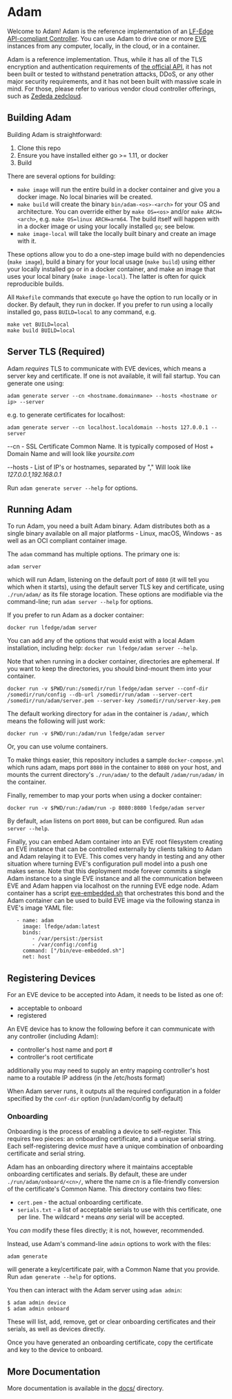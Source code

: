 # Adam

Welcome to Adam! Adam is the reference implementation of an [LF-Edge](https://www.lfedge.org) [API-compliant Controller](https://github.com/lf-edge/eve/blob/master/api/API.md). You can use Adam to drive one or more [EVE](https://www.lfedge.org/projects/eve/) instances from any computer, locally, in the cloud, or in a container.

Adam is a reference implementation. Thus, while it has all of the TLS encryption and authentication requirements of [the official API](https://github.com/lf-edge/eve/blob/master/api/API.md), it has not been built or tested to withstand penetration attacks, DDoS, or any other major security requirements, and it has not been built with massive scale in mind. For those, please refer to various vendor cloud controller offerings, such as [Zededa zedcloud](https://www.zededa.com/technology/).


## Building Adam

Building Adam is straightforward:

1. Clone this repo
2. Ensure you have installed either go >= 1.11, or docker
3. Build

There are several options for building:

* `make image` will run the entire build in a docker container and give you a docker image. No local binaries will be created.
* `make build` will create the binary `bin/adam-<os>-<arch>` for your OS and architecture. You can override either by `make OS=<os>` and/or `make ARCH=<arch>`, e.g. `make OS=linux ARCH=arm64`. The build itself will happen with in a docker image or using your locally installed `go`; see below.
* `make image-local` will take the locally built binary and create an image with it.

These options allow you to do a one-step image build with no dependencies (`make image`), build a binary for your local usage (`make build`) using either your locally installed go or in a docker container, and make an image that uses your local binary (`make image-local`). The latter is often for quick reproducible builds.

All `Makefile` commands that execute `go` have the option to run locally or in docker. By default, they run in docker. If you prefer to run using a locally installed go, pass `BUILD=local` to any command, e.g.

```
make vet BUILD=local
make build BUILD=local
```

## Server TLS (Required)

Adam _requires_ TLS to communicate with EVE devices, which means a server key and certificate. If one is not available, it will fail startup. You can generate one using:

```
adam generate server --cn <hostname.domainmane> --hosts <hostname or ip> --server
```
e.g. to generate certificates for localhost:
```
adam generate server --cn localhost.localdomain --hosts 127.0.0.1 --server
```
--cn -  SSL Certificate Common Name. It is typically composed of Host + Domain Name and will look like _yoursite.com_

--hosts  - List of IP's or hostnames, separated by "," Will look like _127.0.0.1,192.168.0.1_

Run `adam generate server --help` for options.


## Running Adam

To run Adam, you need a built Adam binary. Adam distributes both as a single binary available on all major platforms - Linux, macOS, Windows - as well as an OCI compliant container image.

The `adam` command has multiple options. The primary one is:

```
adam server
```

which will run Adam, listening on the default port of `8080` (it will tell you which when it starts), using the default server TLS key and certificate, using `./run/adam/` as its file storage location. These options are modifiable via the command-line; run `adam server --help` for options.

If you prefer to run Adam as a docker container:

```
docker run lfedge/adam server
```

You can add any of the options that would exist with a local Adam installation, including help: `docker run lfedge/adam server --help`.

Note that when running in a docker container, directories are ephemeral. If you want to keep the directories, you should bind-mount them into your container.

```
docker run -v $PWD/run:/somedir/run lfedge/adam server --conf-dir /somedir/run/config --db-url /somedir/run/adam --server-cert /somedir/run/adam/server.pem --server-key /somedir/run/server-key.pem
```

The default working directory for `adam` in the container is `/adam/`, which means the following will just work:

```
docker run -v $PWD/run:/adam/run lfedge/adam server
```

Or, you can use volume containers.

To make things easier, this repository includes a sample `docker-compose.yml` which runs adam, maps port `8080` in the container to `8080` on your host, and mounts the current directory's `./run/adam/` to the default `/adam/run/adam/` in the container.

Finally, remember to map your ports when using a docker container:

```
docker run -v $PWD/run:/adam/run -p 8080:8080 lfedge/adam server
```

By default, `adam` listens on port `8080`, but can be configured. Run `adam server --help`.

Finally, you can embed Adam container into an EVE root filesystem creating an EVE instance that can be controlled externally by clients talking to Adam and Adam relaying it to EVE. This comes very handy in testing and any other situation where turning EVE's configuration pull model into a push one makes sense. Note that this deployment mode forever commits a single Adam instance to a single EVE instance and all the communication between EVE and Adam happen via localhost on the running EVE edge node. Adam container has a script [eve-embedded.sh](scripts/eve-embedded.sh) that orchestrates this bond and the Adam container can be used to build EVE image via the following stanza in EVE's image YAML file:

```
   - name: adam
     image: lfedge/adam:latest
     binds:
        - /var/persist:/persist
        - /var/config:/config
     command: ["/bin/eve-embedded.sh"]
     net: host
```



## Registering Devices

For an EVE device to be accepted into Adam, it needs to be listed as one of:

* acceptable to onboard
* registered

An EVE device has to know the following before it can communicate with any controller (including Adam):

* controller's host name and port #
* controller's root certificate

additionally you may need to supply an entry mapping controller's host name to a routable IP address (in the /etc/hosts format)

When Adam server runs, it outputs all the required configuration in a folder specified by the `conf-dir` option (run/adam/config by default)

### Onboarding

Onboarding is the process of enabling a device to self-register. This requires two pieces: an onboarding certificate, and a unique serial string. Each self-registering device _must_ have a unique combination of onboarding certificate and serial string.

Adam has an onboarding directory where it maintains acceptable onboarding certificates and serials. By default, these are under `./run/adam/onboard/<cn>/`, where the name _cn_ is a file-friendly conversion of the certificate's Common Name. This directory contains two files:

* `cert.pem` - the actual onboarding certificate.
* `serials.txt` - a list of acceptable serials to use with this certificate, one per line. The wildcard `*` means _any_ serial will be accepted.

You _can_ modify these files directly; it is not, however, recommended. 

Instead, use Adam's command-line `admin` options to work with the files:

```
adam generate
```

will generate a key/certificate pair, with a Common Name that you provide. Run `adam generate --help` for options.

You then can interact with the Adam server using `adam admin`:

```
$ adam admin device
$ adam admin onboard
```

These will list, add, remove, get or clear onboarding certificates and their serials, as well as devices directly.

Once you have generated an onboarding certificate, copy the certificate and key to the device to onboard.

## More Documentation

More documentation is available in the [docs/](./docs) directory.

